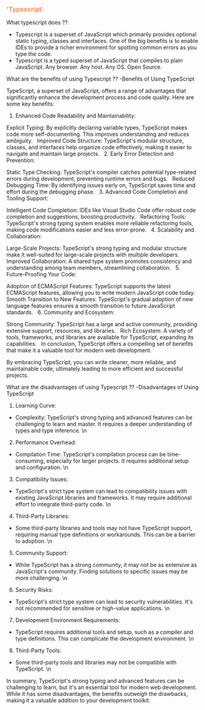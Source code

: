 ### <span style="color: #FC8F54;">'Typescript'</span>

What typescript does ??

- Typescript is a superset of JavaScript which primarily provides optional static typing, classes and interfaces. One of the big benefits is to enable IDEs to provide a richer environment for spotting common errors as you type the code.
- Typescript is a typed superset of JavaScript that compiles to plain JavaScript. Any browser. Any host. Any OS. Open Source.

What are the benefits of using Typescript ??
-Benefits of Using TypeScript

TypeScript, a superset of JavaScript, offers a range of advantages that significantly enhance the development process and code quality. Here are some key benefits:

1. Enhanced Code Readability and Maintainability:

Explicit Typing: By explicitly declaring variable types, TypeScript makes code more self-documenting. This improves understanding and reduces ambiguity.  
Improved Code Structure: TypeScript's modular structure, classes, and interfaces help organize code effectively, making it easier to navigate and maintain large projects.   2. Early Error Detection and Prevention:

Static Type Checking: TypeScript's compiler catches potential type-related errors during development, preventing runtime errors and bugs.  
Reduced Debugging Time: By identifying issues early on, TypeScript saves time and effort during the debugging phase.   3. Advanced Code Completion and Tooling Support:

Intelligent Code Completion: IDEs like Visual Studio Code offer robust code completion and suggestions, boosting productivity.  
Refactoring Tools: TypeScript's strong typing system enables more reliable refactoring tools, making code modifications easier and less error-prone.   4. Scalability and Collaboration:

Large-Scale Projects: TypeScript's strong typing and modular structure make it well-suited for large-scale projects with multiple developers.  
Improved Collaboration: A shared type system promotes consistency and understanding among team members, streamlining collaboration.   5. Future-Proofing Your Code:

Adoption of ECMAScript Features: TypeScript supports the latest ECMAScript features, allowing you to write modern JavaScript code today.  
Smooth Transition to New Features: TypeScript's gradual adoption of new language features ensures a smooth transition to future JavaScript standards.   6. Community and Ecosystem:

Strong Community: TypeScript has a large and active community, providing extensive support, resources, and libraries.  
Rich Ecosystem: A variety of tools, frameworks, and libraries are available for TypeScript, expanding its capabilities.  
In conclusion, TypeScript offers a compelling set of benefits that make it a valuable tool for modern web development.

By embracing TypeScript, you can write cleaner, more reliable, and maintainable code, ultimately leading to more efficient and successful projects.

What are the disadvantages of using Typescript ??
-Disadvantages of Using TypeScript

1. Learning Curve:

- Complexity: TypeScript's strong typing and advanced features can be challenging to learn and master. It requires a deeper understanding of types and type inference. \n

2. Performance Overhead:

- Compilation Time: TypeScript's compilation process can be time-consuming, especially for larger projects. It requires additional setup and configuration. \n

3. Compatibility Issues:

- TypeScript's strict type system can lead to compatibility issues with existing JavaScript libraries and frameworks. It may require additional effort to integrate third-party code. \n

4. Third-Party Libraries:

- Some third-party libraries and tools may not have TypeScript support, requiring manual type definitions or workarounds. This can be a barrier to adoption. \n

5. Community Support:

- While TypeScript has a strong community, it may not be as extensive as JavaScript's community. Finding solutions to specific issues may be more challenging. \n

6. Security Risks:

- TypeScript's strict type system can lead to security vulnerabilities. It's not recommended for sensitive or high-value applications. \n

7. Development Environment Requirements:

- TypeScript requires additional tools and setup, such as a compiler and type definitions. This can complicate the development environment. \n

8. Third-Party Tools:

- Some third-party tools and libraries may not be compatible with TypeScript. \n

In summary, TypeScript's strong typing and advanced features can be challenging to learn, but it's an essential tool for modern web development. While it has some disadvantages, the benefits outweigh the drawbacks, making it a valuable addition to your development toolkit.
